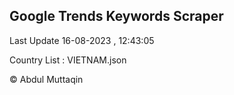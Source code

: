 

## Google Trends Keywords Scraper 
 
Last Update 16-08-2023 , 12:43:05

Country List :
VIETNAM.json



© Abdul Muttaqin 
